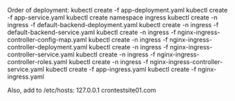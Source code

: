 Order of deployment:
kubectl create -f app-deployment.yaml
kubectl create -f app-service.yaml
kubectl create namespace ingress
kubectl create -n ingress -f default-backend-deployment.yaml
kubectl create -n ingress -f default-backend-service.yaml
kubectl create -n ingress -f nginx-ingress-controller-config-map.yaml
kubectl create -n ingress -f nginx-ingress-controller-deployment.yaml
kubectl create -n ingress -f nginx-ingress-controller-service.yaml
kubectl create -n ingress -f nginx-ingress-controller-roles.yaml
kubectl create -n ingress -f nginx-ingress-controller-service.yaml
kubectl create -f app-ingress.yaml
kubectl create -f nginx-ingress.yaml

Also, add to /etc/hosts: 
127.0.0.1 crontestsite01.com

